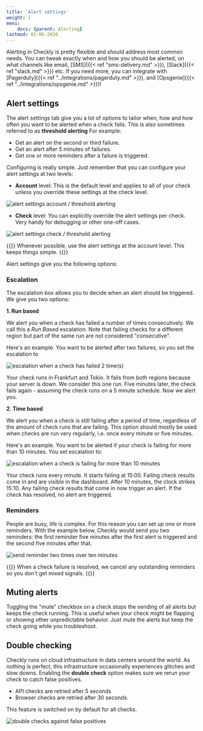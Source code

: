 ```yaml
---
title: 'Alert settings'
weight: 1
menu:
    docs: {parent: Alerting}
lastmod: 01-06-2020
---
```


Alerting in Checkly is pretty flexible and should address most common needs. You can tweak exactly when and how you should
be alerted, on what channels like email, [SMS]({{< ref "sms-delivery.md" >}}), [Slack]({{< ref "slack.md" >}}) etc. 
If you need more, you can integrate with [Pagerduty]({{< ref "../integrations/pagerduty.md" >}}), and 
[Opsgenie]({{< ref "../integrations/opsgenie.md" >}})!

## Alert settings

The alert settings tab give you a lot of options to tailor when, how and how often you want to be alerted when 
a check fails. This is also sometimes referred to as **threshold alerting** For example:

- Get an alert on the second or third failure.
- Get an alert after 5 minutes of failures.
- Get one or more reminders after a failure is triggered.

Configuring is really simple. Just remember that you can configure your alert settings at two levels:

- **Account** level: This is the default level and applies to all of your check unless you override these settings at the check level.

![alert settings account / threshold alerting](/docs/images/alerting/alert-settings.png)

- **Check** level: You can explicitly override the alert settings per check. Very handy for debugging or other one-off cases.

![alert settings check / threshold alerting](/docs/images/alerting/alert-settings-check.png)

{{<info >}}
Whenever possible, use the alert settings at the account level. This keeps things simple.
{{</info>}}

Alert settings give you the following options:

### Escalation

The escalation box allows you to decide when an alert should be triggered. We give you two options:

**1. Run based**

We alert you when a check has failed a number of times consecutively. We call this a *Run Based* escalation. Note that failing checks
for a different region but part of the same run are not considered "consecutive". 

Here's an example. You want to be alerted after two failures, so you set the escalation to 

![escalation when a check has failed 2 time(s)](/docs/images/alerting/escalation-1.png) 

Your check runs in Frankfurt and Tokio. It fails from both regions because your server is down. We consider this
one run. Five minutes later, the check fails again - assuming the check runs on a 5 minute schedule. Now we alert you.

**2. Time based**

We alert you when a check is still failing after a period of time, regardless of the amount of check runs that are failing.
This option should mostly be used when checks are run very regularly, i.e. once every minute or five minutes.

Here's an example. You want to be alerted if your check is failing for more than 10 minutes. You set escalation to:

![escalation when a check is failing for more than 10 minutes](/docs/images/alerting/escalation-2.png)

Your check runs every minute. It starts failing at 15:00. Failing check results come in and are visible in the dashboard.
After 10 minutes, the clock strikes 15:10. Any failing check results that come in now trigger an alert. If the check has
resolved, no alert are triggered.

### Reminders

People are busy, life is complex. For this reason you can set up one or more reminders. With the example below, Checkly
would send you two reminders: the first reminder five minutes after the first alert is triggered and the second five minutes
after that.

![send reminder two times over ten minutes](/docs/images/alerting/reminders-1.png)

{{<info >}}
When a check failure is resolved, we cancel any outstanding reminders so you don't get mixed signals.
{{</info>}}

## Muting alerts

Toggling the "mute" checkbox on a check stops the sending of all alerts but keeps the check running. This is useful when
your check might be flapping or showing other unpredictable behavior. Just mute the alerts but keep the check going while
you troubleshoot.

## Double checking

Checkly runs on cloud infrastructure in data centers around the world. As nothing is perfect, this infrastructure
occasionally experiences glitches and slow downs. Enabling the  **double check** option makes sure we rerun your check
to catch false positives.

- API checks are retried after 5 seconds
- Browser checks are retried after 30 seconds.

This feature is switched on by default for all checks.

![double checks against false positives](/docs/images/alerting/double_check.png)
